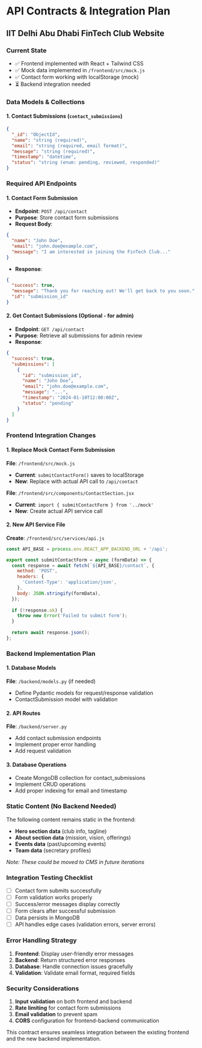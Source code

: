 # API Contracts & Integration Plan
## IIT Delhi Abu Dhabi FinTech Club Website

### Current State
- ✅ Frontend implemented with React + Tailwind CSS
- ✅ Mock data implemented in `/frontend/src/mock.js`
- ✅ Contact form working with localStorage (mock)
- ⏳ Backend integration needed

### Data Models & Collections

#### 1. Contact Submissions (`contact_submissions`)
```json
{
  "_id": "ObjectId",
  "name": "string (required)",
  "email": "string (required, email format)",
  "message": "string (required)",
  "timestamp": "datetime",
  "status": "string (enum: pending, reviewed, responded)"
}
```

### Required API Endpoints

#### 1. Contact Form Submission
- **Endpoint**: `POST /api/contact`
- **Purpose**: Store contact form submissions
- **Request Body**:
```json
{
  "name": "John Doe",
  "email": "john.doe@example.com", 
  "message": "I am interested in joining the FinTech Club..."
}
```
- **Response**:
```json
{
  "success": true,
  "message": "Thank you for reaching out! We'll get back to you soon.",
  "id": "submission_id"
}
```

#### 2. Get Contact Submissions (Optional - for admin)
- **Endpoint**: `GET /api/contact`
- **Purpose**: Retrieve all submissions for admin review
- **Response**:
```json
{
  "success": true,
  "submissions": [
    {
      "id": "submission_id",
      "name": "John Doe",
      "email": "john.doe@example.com",
      "message": "...",
      "timestamp": "2024-01-10T12:00:00Z",
      "status": "pending"
    }
  ]
}
```

### Frontend Integration Changes

#### 1. Replace Mock Contact Form Submission
**File**: `/frontend/src/mock.js`
- **Current**: `submitContactForm()` saves to localStorage
- **New**: Replace with actual API call to `/api/contact`

**File**: `/frontend/src/components/ContactSection.jsx`  
- **Current**: `import { submitContactForm } from '../mock'`
- **New**: Create actual API service call

#### 2. New API Service File
**Create**: `/frontend/src/services/api.js`
```javascript
const API_BASE = process.env.REACT_APP_BACKEND_URL + '/api';

export const submitContactForm = async (formData) => {
  const response = await fetch(`${API_BASE}/contact`, {
    method: 'POST',
    headers: {
      'Content-Type': 'application/json',
    },
    body: JSON.stringify(formData),
  });
  
  if (!response.ok) {
    throw new Error('Failed to submit form');
  }
  
  return await response.json();
};
```

### Backend Implementation Plan

#### 1. Database Models
**File**: `/backend/models.py` (if needed)
- Define Pydantic models for request/response validation
- ContactSubmission model with validation

#### 2. API Routes  
**File**: `/backend/server.py`
- Add contact submission endpoints
- Implement proper error handling
- Add request validation

#### 3. Database Operations
- Create MongoDB collection for contact_submissions
- Implement CRUD operations
- Add proper indexing for email and timestamp

### Static Content (No Backend Needed)
The following content remains static in the frontend:
- **Hero section data** (club info, tagline)
- **About section data** (mission, vision, offerings)
- **Events data** (past/upcoming events)
- **Team data** (secretary profiles)

*Note: These could be moved to CMS in future iterations*

### Integration Testing Checklist
- [ ] Contact form submits successfully
- [ ] Form validation works properly  
- [ ] Success/error messages display correctly
- [ ] Form clears after successful submission
- [ ] Data persists in MongoDB
- [ ] API handles edge cases (validation errors, server errors)

### Error Handling Strategy
1. **Frontend**: Display user-friendly error messages
2. **Backend**: Return structured error responses
3. **Database**: Handle connection issues gracefully
4. **Validation**: Validate email format, required fields

### Security Considerations
1. **Input validation** on both frontend and backend
2. **Rate limiting** for contact form submissions
3. **Email validation** to prevent spam
4. **CORS** configuration for frontend-backend communication

This contract ensures seamless integration between the existing frontend and the new backend implementation.